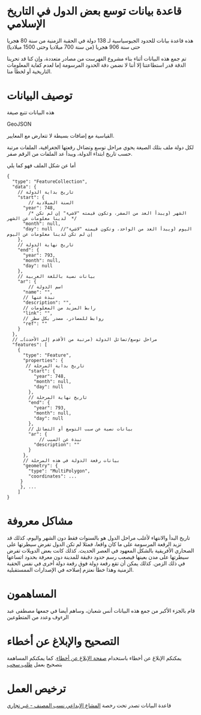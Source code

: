 # قاعدة بيانات توسع بعض الدول في التاريخ الإسلامي
هذه قاعدة بيانات للحدود الجيوسياسية لـ 138 دولة في الحقبة الزمنية من سنة 80 هجريا حتى سنة 906 هجريا (من سنة 700 ميلاديا وحتى 1500 ميلاديا) 

تم جمع هذه البيانات أثناء بناء مشروع الفهرست من مصادر متعددة، وإن كنا قد تحرينا الدقة قدر استطاعتنا إلا أننا لا نضمن دقة الحدود المرسومة إما لعدم كفاية المعلومات التاريخية أو لخطأ منا. 

# توصيف البيانات

هذه البيانات تتبع صيغة

GeoJSON

القياسية مع إضافات بسيطة لا تتعارض مع المعايير.

لكل دولة ملف بتلك الصيغة يحوي مراحل توسع وتضاءل رقعتها الجغرافية، الملفات مرتبة حسب تاريخ ابتداء الدولة، ويبدأ عد الملفات من الرقم صفر.

أما عن شكل الملف فهو كما يلي

```
{
  "type": "FeatureCollection",
  "data": {
    // تاريخ بداية الدولة
    "start": {
        // السنة الميلادية
      "year": 748, 
        /* الشهر (ويبدأ العد من الصفر، وتكون قيمته "لاشيء" إن لم تكن لدينا معلومات عن الشهر  */
      "month": null,
      "day": null   //اليوم (ويبدأ العد من الواحد، وتكون قيمته "لاشيء" إن لم تكن لدينا معلومات عن اليوم
    },
    // تاريخ نهاية الدولة
    "end": {
      "year": 793,
      "month": null,
      "day": null
    },
    // بيانات نصية باللغة العربية
    "ar": {
        // اسم الدولة
      "name": "",
      // نبذة عنها
      "description": "",
      // رابط المزيد من المعلومات
      "link": "",
      // روابط للمصادر، مصدر بكل سطر
      "ref": ""
    }
  },
  // مراحل توسع/تضائل الدولة (مرتبة من الأقدم إلى الأحدث)ـ
  "features": [
    {
      "type": "Feature",
      "properties": {
       // تاريخ بداية المرحلة
        "start": {
          "year": 748,
          "month": null,
          "day": null
        },
        // تاريخ نهاية المرحلة
        "end": {
          "year": 793,
          "month": null,
          "day": null
        },
        // بيانات نصية عن سبب التوسع أو التضائل
        "ar": {
            // نبذة عن السبب
          "description": ""
        }
      },
      // بيانات رقعة الدولة في هذه المرحلة
      "geometry": {
        "type": "MultiPolygon",
        "coordinates": ...
     }
     }, ... 
    ]
}
```
# مشاكل معروفة
تاريخ البدأ والانتهاء لأغلب مراحل الدول هو بالسنوات فقط دون الشهر واليوم، كذلك قد تزيد الرقعة المرسومة على ما كان واقعا، فمثلا لم تكن الدول تفرض سيطرتها على الصحاري الأفريقية بالشكل المعهود في العصر الحديث. كذلك كانت بعض الدويلات تفرض سيطرتها على مدن بعينها فيصعب رسم حدود دقيقة للمدينة دون معرفة بحدود اتساعها في ذلك الزمن. كذلك يمكن أن تقع رقعة دولة فوق رقعة دولة أخرى في نفس الحقبة الزمنية وهذا خطأ نعتزم إصلاحه في الإصدارات الممستقبلية.
# المساهمون
قام بالجزء الأكبر من جمع هذه البيانات أنس شعبان، وساهم أيضا في جمعها مصطفى عبد الرءوف وعدد من المتطوعين

# التصحيح والإبلاغ عن أخطاء
يمكنكم الإبلاغ عن أخطاء باستخدام  [صفحة الإبلاغ عن أخطاء](https://github.com/drdrsh/datasets/issues). كما يمكنكم المساهمة بتصحيح بعمل 
[طلب سحب](https://github.com/drdrsh/datasets/pulls)

# ترخيص العمل
قاعدة البيانات تصدر تحت رخصة [المشاع الإبداعي نسب المصنف - غير تجاري](https://creativecommons.org/licenses/by-nc/4.0/deed.ar)